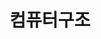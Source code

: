 ---
title: "컴퓨터구조"
layout: category
permalink: /blog/cs/hw/
author_profile: true
taxonomy: 컴퓨터구조
sidebar:
  nav: "categories"
---